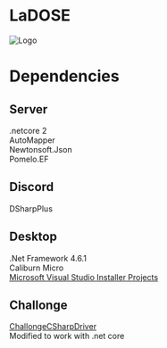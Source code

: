 # LaDOSE

![Logo](https://www.ladose.net/wp-content/uploads/2016/04/header_small-1.jpg)

# Dependencies  

## Server  

.netcore 2  
AutoMapper  
Newtonsoft.Json  
Pomelo.EF  

## Discord  

DSharpPlus  

## Desktop 

.Net Framework 4.6.1  
Caliburn Micro  
[Microsoft Visual Studio Installer Projects](https://marketplace.visualstudio.com/items?itemName=VisualStudioClient.MicrosoftVisualStudio2017InstallerProjects#overview)  

## Challonge    

[ChallongeCSharpDriver](https://github.com/francoislg/ChallongeCSharpDriver)  
Modified to work with .net core  